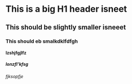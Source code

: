 # This is a big H1 header isneet
## This should be slightly smaller isneeet
### This should eb smalkdklfdfgh
#### lzshjfgjlfz
##### lonzfl'kfsg
###### fjksopfje
